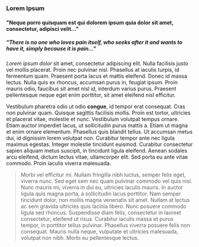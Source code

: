 ### Lorem Ipsum
#### "Neque porro quisquam est qui dolorem ipsum quia dolor sit amet, consectetur, adipisci velit..."
##### "There is no one who loves pain itself, who seeks after it and wants to have it, simply because it is pain..."

_Lorem ipsum dolor_ sit amet, consectetur adipiscing elit. Nulla facilisis justo vel mollis placerat. Proin nec pulvinar nisl. Phasellus at iaculis turpis, id fermentum quam. Praesent porta lacus et mattis eleifend. Donec id massa lectus. Nulla quis ex rhoncus, accumsan purus in, feugiat ipsum. Proin mauris odio, faucibus sit amet nisl id, interdum varius purus. Praesent pellentesque neque eget enim porttitor, sit amet eleifend nisl efficitur.

Vestibulum pharetra odio ut odio **congue**, id tempor erat consequat. Cras non pulvinar quam. Quisque sagittis facilisis mollis. Proin est tortor, ultricies et placerat vitae, molestie et nunc. Vestibulum volutpat tempus ornare. Etiam auctor imperdiet lacus, ut sollicitudin purus mattis a. Etiam ut magna et enim ornare elementum. Phasellus quis blandit tellus. Ut accumsan metus dui, id dignissim lorem volutpat non. Curabitur tempor ante nec ligula maximus egestas. Integer molestie tincidunt euismod. Curabitur consectetur sapien aliquam metus suscipit, in tincidunt ligula eleifend. Aenean sodales arcu eleifend, dictum lectus vitae, ullamcorper elit. Sed porta eu ante vitae commodo. Proin iaculis viverra malesuada.

>Morbi vel efficitur mi. Nullam fringilla nibh luctus, semper felis eget, viverra nunc. Sed eget sem nec quam pulvinar commodo vel quis nisi. Nunc mauris mi, viverra in dui eu, ultricies iaculis mauris. In auctor ligula quis magna porta, a sollicitudin lacus porttitor. Nam semper tincidunt dolor, non mollis magna venenatis sit amet. Nullam at lectus ac sem gravida ultricies quis lacinia libero. Nunc posuere commodo ligula sed rhoncus. Suspendisse diam felis, consectetur in laoreet consectetur, eleifend ut risus. Curabitur iaculis massa et purus tempor, in porttitor tellus pulvinar. Phasellus viverra posuere felis non consequat. Mauris nulla neque, vulputate et ultricies malesuada, volutpat non nibh. Morbi eu pellentesque lectus.